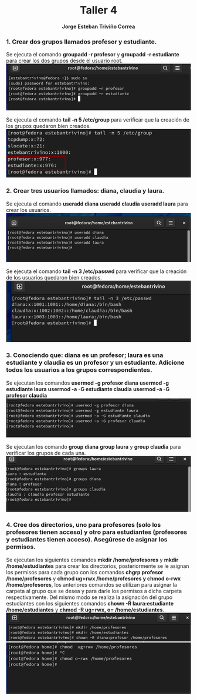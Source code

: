 <h1 align="center "><strong>Taller 4</strong></h1>


<p align="center">
<strong>Jorge Esteban Triviño Correa</strong>
</p>

<h3><strong>1. Crear dos grupos llamados profesor y estudiante.</strong></h3>

Se ejecuta el comando <strong>groupadd -r profesor</strong> y <strong>groupadd -r estudiante</strong> para crear los dos grupos desde el usuario root. 
<br>
<img src="./Resources/1.png"/>

Se ejecuta el comando <strong>tail -n 5 /etc/group </strong> para verificar que la creación de los grupos quedaron bien creados.
<br>
<img src="./Resources/2.png"/>


<h3><strong>2. Crear tres usuarios llamados: diana, claudia y laura.</strong></h3>

Se ejecuta el comando <strong>useradd diana</strong>  <strong>useradd claudia</strong>  <strong>useradd laura</strong>  para crear los usuarios. 
<br>
<img src="./Resources/3.png"/>

Se ejecuta el comando <strong>tail -n 3 /etc/passwd </strong> para verificar que la creación de los usuarios quedaron bien creados.
<br>
<img src="./Resources/4.png"/>

<h3><strong>3. Conociendo que: diana es un profesor; laura es una estudiante y claudia es un profesor y un estudiante. Adicione todos los usuarios a los grupos correspondientes.</strong></h3>

Se ejecutan los comandos <strong>usermod -g profesor diana</strong> <strong>usermod -g estudiante laura</strong> <strong>usermod -a -G estudiante claudia</strong> <strong>usermod -a -G profesor claudia</strong>
<br>
<img src="./Resources/5.png"/>

Se ejecutan los comando <strong>group diana</strong> <strong>group laura</strong> y <strong>group claudia</strong> para verificar los grupos de cada una.
<br>
<img src="./Resources/6.png"/>

<h3><strong>4. Cree dos directorios, uno para profesores (solo los profesores tienen acceso) y otro para
estudiantes (profesores y estudiantes tienen acceso). Asegúrese de asignar los permisos.</strong></h3>

Se ejecutan los siguientes comandos <strong>mkdir /home/profesores</strong> y <strong>mkdir /home/estudiantes</strong> para crear los directorios, posteriormente se le asignan los permisos para cada grupo con los comandos <strong>chgrp profesor /home/profesores</strong> y <strong>chmod  ug+rwx /home/profesores y chmod o-rwx /home/profesores</strong>, los anteriores comandos se utilizan para asignar la carpeta al grupo que se desea y para darle los permisos a dicha carpeta respectivamente. Del mismo modo se realiza la asignación del grupo estudiantes con los siguientes comandos <strong>chown -R laura:estudiante /home/estudiantes</strong> y <strong>chmod -R ug=rwx, o= /home/estudiantes</strong>.
<br>
<img src="./Resources/7.png"/>
<br>
<img src="./Resources/8.png"/>